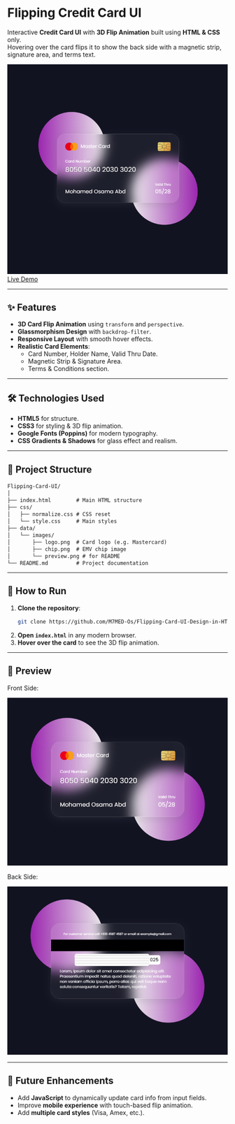 # Flipping Credit Card UI

Interactive **Credit Card UI** with **3D Flip Animation** built using **HTML & CSS** only.  
Hovering over the card flips it to show the back side with a magnetic strip, signature area, and terms text.

![Preview](data/images/preview.png)
[Live Demo](https://m7med-os.github.io/Flipping-Card-UI-Design-in-HTML-CSS/)

---

## ✨ Features

- **3D Card Flip Animation** using `transform` and `perspective`.
- **Glassmorphism Design** with `backdrop-filter`.
- **Responsive Layout** with smooth hover effects.
- **Realistic Card Elements**:
  - Card Number, Holder Name, Valid Thru Date.
  - Magnetic Strip & Signature Area.
  - Terms & Conditions section.

---

## 🛠️ Technologies Used

- **HTML5** for structure.
- **CSS3** for styling & 3D flip animation.
- **Google Fonts (Poppins)** for modern typography.
- **CSS Gradients & Shadows** for glass effect and realism.

---

## 📂 Project Structure

```
Flipping-Card-UI/
│
├── index.html        # Main HTML structure
├── css/
│   ├── normalize.css # CSS reset
│   └── style.css     # Main styles
├── data/
│   └── images/
│       ├── logo.png  # Card logo (e.g. Mastercard)
│       ├── chip.png  # EMV chip image
│       └── preview.png # for README
└── README.md         # Project documentation
```

---

## 🚀 How to Run

1. **Clone the repository**:
   ```bash
   git clone https://github.com/M7MED-Os/Flipping-Card-UI-Design-in-HTML-CSS.git
   ```
2. **Open `index.html`** in any modern browser.
3. **Hover over the card** to see the 3D flip animation.

---

## 📸 Preview

Front Side:

![Front Card](data/images/front-demo.png)

Back Side:

![Back Card](data/images/back-demo.png)

---

## 📌 Future Enhancements

- Add **JavaScript** to dynamically update card info from input fields.
- Improve **mobile experience** with touch-based flip animation.
- Add **multiple card styles** (Visa, Amex, etc.).
